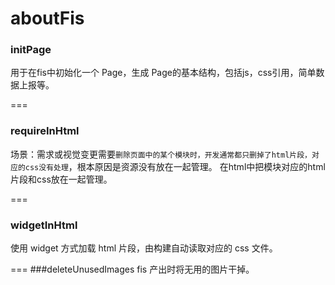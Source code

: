 # aboutFis

### initPage
用于在fis中初始化一个 Page，生成 Page的基本结构，包括js，css引用，简单数据上报等。

===
### requireInHtml
场景：需求或视觉变更需要`删除页面中的某个模块时，开发通常都只删掉了html片段，对应的css没有处理`，根本原因是资源没有放在一起管理。
在html中把模块对应的html片段和css放在一起管理。

===
### widgetInHtml
使用 widget 方式加载 html 片段，由构建自动读取对应的 css 文件。

===
###deleteUnusedImages
fis 产出时将无用的图片干掉。
